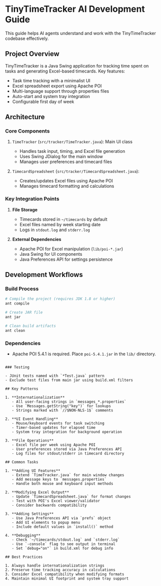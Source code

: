 # TinyTimeTracker AI Development Guide

This guide helps AI agents understand and work with the TinyTimeTracker codebase effectively.

## Project Overview

TinyTimeTracker is a Java Swing application for tracking time spent on tasks and generating Excel-based timecards. Key features:

- Task time tracking with a minimalist UI
- Excel spreadsheet export using Apache POI
- Multi-language support through properties files
- Auto-start and system tray integration
- Configurable first day of week

## Architecture

### Core Components

1. `TimeTracker` (`src/tracker/TimeTracker.java`): Main UI class
   - Handles task input, timing, and Excel file generation
   - Uses Swing JDialog for the main window
   - Manages user preferences and timecard files

2. `TimecardSpreadsheet` (`src/tracker/TimecardSpreadsheet.java`): 
   - Creates/updates Excel files using Apache POI
   - Manages timecard formatting and calculations

### Key Integration Points

1. **File Storage**
   - Timecards stored in `~/timecards` by default
   - Excel files named by week starting date
   - Logs in `stdout.log` and `stderr.log`

2. **External Dependencies**
   - Apache POI for Excel manipulation (`lib/poi-*.jar`)
   - Java Swing for UI components
   - Java Preferences API for settings persistence

## Development Workflows


### Build Process

```bash
# Compile the project (requires JDK 1.8 or higher)
ant compile

# Create JAR file
ant jar

# Clean build artifacts
ant clean
```

### Dependencies

- Apache POI 5.4.1 is required. Place `poi-5.4.1.jar` in the `lib/` directory.

```

### Testing

- JUnit tests named with `*Test.java` pattern
- Exclude test files from main jar using build.xml filters

## Key Patterns

1. **Internationalization**
   - All user-facing strings in `messages_*.properties`
   - Use `Messages.getString("key")` for lookups
   - Strings marked with `//$NON-NLS-1$` comments

2. **UI Event Handling**
   - Mouse/keyboard events for task switching
   - Timer-based updates for elapsed time
   - System tray integration for background operation

3. **File Operations**
   - Excel file per week using Apache POI
   - User preferences stored via Java Preferences API
   - Log files for stdout/stderr in timecard directory

## Common Tasks

1. **Adding UI Features**
   - Extend `TimeTracker.java` for main window changes
   - Add message keys to `messages.properties`
   - Handle both mouse and keyboard input methods

2. **Modifying Excel Output**
   - Update `TimecardSpreadsheet.java` for format changes
   - Test with POI's Excel viewer/validator
   - Consider backwards compatibility

3. **Adding Settings**
   - Use Java Preferences API via `prefs` object
   - Add UI elements to popup menu
   - Include default values in `install()` method

4. **Debugging**
   - Check `~/timecards/stdout.log` and `stderr.log`
   - Use `-console` flag to see output in terminal
   - Set `debug="on"` in build.xml for debug info

## Best Practices

1. Always handle internationalization strings
2. Preserve time tracking accuracy in calculations
3. Consider Excel compatibility when modifying formats
4. Maintain minimal UI footprint and system tray support